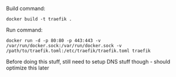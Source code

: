 
Build command:
```
docker build -t traefik . 
```

Run command:
```
docker run -d -p 80:80 -p 443:443 -v /var/run/docker.sock:/var/run/docker.sock -v /path/to/traefik.toml:/etc/traefik/traefik.toml traefik
``` 


Before doing this stuff, 
still need to setup DNS stuff though - should optimize this later 
